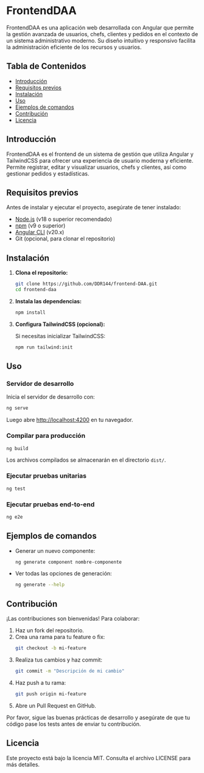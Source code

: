# FrontendDAA

FrontendDAA es una aplicación web desarrollada con Angular que permite la gestión avanzada de usuarios, chefs, clientes y pedidos en el contexto de un sistema administrativo moderno. Su diseño intuitivo y responsivo facilita la administración eficiente de los recursos y usuarios.

## Tabla de Contenidos

- [Introducción](#introducción)
- [Requisitos previos](#requisitos-previos)
- [Instalación](#instalación)
- [Uso](#uso)
- [Ejemplos de comandos](#ejemplos-de-comandos)
- [Contribución](#contribución)
- [Licencia](#licencia)

## Introducción

FrontendDAA es el frontend de un sistema de gestión que utiliza Angular y TailwindCSS para ofrecer una experiencia de usuario moderna y eficiente. Permite registrar, editar y visualizar usuarios, chefs y clientes, así como gestionar pedidos y estadísticas.

## Requisitos previos

Antes de instalar y ejecutar el proyecto, asegúrate de tener instalado:

- [Node.js](https://nodejs.org/) (v18 o superior recomendado)
- [npm](https://www.npmjs.com/) (v9 o superior)
- [Angular CLI](https://angular.dev/tools/cli) (v20.x)
- Git (opcional, para clonar el repositorio)

## Instalación

1. **Clona el repositorio:**

   ```bash
   git clone https://github.com/DDR144/frontend-DAA.git
   cd frontend-daa
   ```

2. **Instala las dependencias:**

   ```bash
   npm install
   ```

3. **Configura TailwindCSS (opcional):**

   Si necesitas inicializar TailwindCSS:

   ```bash
   npm run tailwind:init
   ```

## Uso

### Servidor de desarrollo

Inicia el servidor de desarrollo con:

```bash
ng serve
```

Luego abre [http://localhost:4200](http://localhost:4200) en tu navegador.

### Compilar para producción

```bash
ng build
```

Los archivos compilados se almacenarán en el directorio `dist/`.

### Ejecutar pruebas unitarias

```bash
ng test
```

### Ejecutar pruebas end-to-end

```bash
ng e2e
```

## Ejemplos de comandos

- Generar un nuevo componente:

  ```bash
  ng generate component nombre-componente
  ```

- Ver todas las opciones de generación:

  ```bash
  ng generate --help
  ```

## Contribución

¡Las contribuciones son bienvenidas! Para colaborar:

1. Haz un fork del repositorio.
2. Crea una rama para tu feature o fix:
   ```bash
   git checkout -b mi-feature
   ```
3. Realiza tus cambios y haz commit:
   ```bash
   git commit -m "Descripción de mi cambio"
   ```
4. Haz push a tu rama:
   ```bash
   git push origin mi-feature
   ```
5. Abre un Pull Request en GitHub.

Por favor, sigue las buenas prácticas de desarrollo y asegúrate de que tu código pase los tests antes de enviar tu contribución.

## Licencia

Este proyecto está bajo la licencia MIT. Consulta el archivo LICENSE para más detalles.
